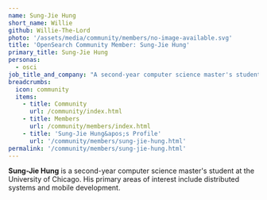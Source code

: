 ```yaml
---
name: Sung-Jie Hung
short_name: Willie
github: Willie-The-Lord
photo: '/assets/media/community/members/no-image-available.svg'
title: 'OpenSearch Community Member: Sung-Jie Hung'
primary_title: Sung-Jie Hung
personas:
  - osci
job_title_and_company: "A second-year computer science master's student at the University of Chicago"
breadcrumbs:
  icon: community
  items:
    - title: Community
      url: /community/index.html
    - title: Members
      url: /community/members/index.html
    - title: 'Sung-Jie Hung&apos;s Profile'
      url: '/community/members/sung-jie-hung.html'
permalink: '/community/members/sung-jie-hung.html'
---
```


**Sung-Jie Hung** is a second-year computer science master's student at the University of Chicago. His primary areas of interest include distributed systems and mobile development.
